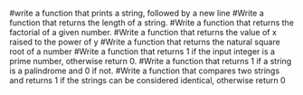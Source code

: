  #write a function that prints a string, followed by a new line
 #Write a function that returns the length of a string.
 #Write a function that returns the factorial of a given number.
 #Write a function that returns the value of x raised to the power of y
 #Write a function that returns the natural square root of a number
 #Write a function that returns 1 if the input integer is a prime number, otherwise return 0.
 #Write a function that returns 1 if a string is a palindrome and 0 if not.
 #Write a function that compares two strings and returns 1 if the strings can be considered identical, otherwise return 0

